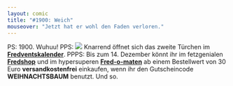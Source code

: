```yaml
---
layout: comic
title: "#1900: Weich"
mouseover: "Jetzt hat er wohl den Faden verloren."
---
```


PS:
1900. Wuhuu!
PPS:
<a href="http://www.fonflatter.de/advent10"><img src="http://www.fonflatter.de/adv10/erfindungen_s.png"></a>
Knarrend öffnet sich das zweite Türchen im <a href="http://www.fonflatter.de/advent10"><strong>Fredventskalender</strong></a>.
PPPS:
Bis zum 14. Dezember könnt ihr im fetzgenialen <a href="http://fredshop.spreadshirt.net/"><strong>Fredshop</strong></a> und im hypersuperen <a href="http://fred-o-mat.spreadshirt.net/"><strong>Fred-o-maten</strong></a> ab einem Bestellwert von 30 Euro <strong>versandkostenfrei</strong> einkaufen, wenn ihr den Gutscheincode <strong>WEIHNACHTSBAUM</strong> benutzt.
Und so.

